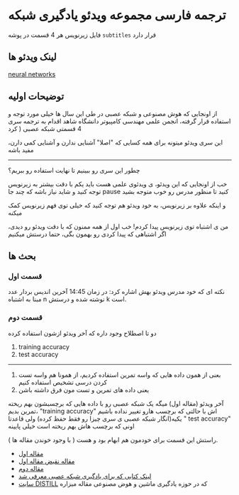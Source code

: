 # ترجمه فارسی مجموعه ویدئو یادگیری شبکه

فایل زیرنویس هر 4 قسمت در پوشه
`subtitles`
قرار دارد

## لینک ویدئو ها
[neural networks](https://www.youtube.com/playlist?list=PLZHQObOWTQDNU6R1_67000Dx_ZCJB-3pi)

## توضیحات اولیه
از اونجایی که هوش مصنوعی و شبکه عصبی در طی این سال ها خیلی مورد توجه و استفاده قرار گرفته، انجمن علمی مهندسی کامپیوتر دانشگاه شاهد اقدام به ترجمه سری 4 قسمتی شبکه عصبی ( کرد

این سری ویدئو میتونه برای همه کسایی که "اصلا" آشنایی ندارن و آشنایی کمی دارن، مفید باشه

----------

چطور این سری رو ببینیم تا نهایت استفاده رو ببریم؟

خب از اونجایی که این ویدئو، ی ویدئوی علمی هست باید یکم با دقت بیشتر به زیرنویس توجه کنید و شاید نیاز باشه که چند جا pause کنید تا منظور مدرس رو خوب متوجه بشید

و اینکه علاوه بر زیرنویس، به خود ویدئو هم توجه کنید که خیلی توی فهم زیرنویس کمک میکنه


من ی اشتباه توی زیرنویس پیدا کردم!
خب اول از همه ممنون که با دقت ویدئو رو دیدی، اگر اشتباهی که پیدا کردی رو بهمون بگی، حتما درستش میکنیم


## بحث ها
### قسمت اول

نکته ای که خود مدرس ویدئو بهش اشاره کرد:
در زمان 14:45 آخرین اندیس بردار عدد مبنا به اشتباه n نوشته شده و درستش k است.

### قسمت دوم
دو تا اصطلاح وجود داره که آخر ویدئو ازشون استفاده کرده 

1. training accuracy
2. test accuracy

----------

1. بعنی از همون داده هایی که واسه تمرین استفاده کردیم، از همونا هم واسه تست کردن درسی تشخیص استفاده کنیم
2.  یعنی داده های تمرین و تست مون فرق داشته باشن


آخر ویدئو (مقاله اول) میگه یک شبکه عصبی رو با داده هایی که برچسبشون بهم ریخته تمرین بدیم، "training accuracy" اش با حالتی که برچسب هارو تغییر نداده باشیم یکیه(انگار شبکه عصبی ی سری چیزا رو فقط حفظ کرده) ولی قاعدتا " test accuracy" اونی که برچسب هاش بهم ریخته است خیلی پایینه

راستش این قسمت برای خودمون هم ابهام بود و هست ( با وجود خوندن مقاله ها ).

* [مقاله اول](https://arxiv.org/abs/1611.03530)
* [مقاله نقیض مقاله اول](https://arxiv.org/abs/1706.05394)
* [مقاله دوم](https://arxiv.org/abs/1412.0233)
* [لینک کتابی که برای یادگیری شبکه عصبی معرفی شد](http://neuralnetworksanddeeplearning.com/)
* [سایت DISTILL](https://distill.pub/) که در حوزه یادگیری ماشین و هوض مصنوعی مقاله میزاره